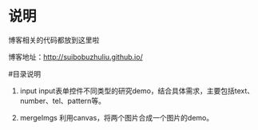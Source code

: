 # 说明
博客相关的代码都放到这里啦

博客地址：http://suibobuzhuliu.github.io/

#目录说明
1. input
input表单控件不同类型的研究demo，结合具体需求，主要包括text、number、tel、pattern等。

2. mergeImgs
利用canvas，将两个图片合成一个图片的demo。
 
